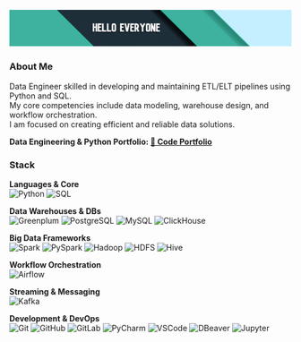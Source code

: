 ![Hello](https://github.com/Ersildan/ersildan/blob/main/head.jpg)

### About Me
Data Engineer skilled in developing and maintaining ETL/ELT pipelines using Python and SQL. <br>
My core competencies include data modeling, warehouse design, and workflow orchestration. <br>
I am focused on creating efficient and reliable data solutions.

**Data Engineering & Python Portfolio: [📁 Code Portfolio](https://github.com/ersildan/Code-Portfolio)**

### Stack
**Languages & Core**<br>
<img src="https://img.shields.io/badge/Python-3776AB?style=flat-square&logo=python&logoColor=white&logoWidth=20" alt="Python" height="22">
<img src="https://img.shields.io/badge/SQL-4479A1?style=flat-square&logo=postgresql&logoColor=white&logoWidth=20" alt="SQL" height="22">

**Data Warehouses & DBs**<br>
<img src="https://img.shields.io/badge/Greenplum-00A98F?style=flat-square&logo=greenplum&logoColor=white&logoWidth=20" alt="Greenplum" height="22">
<img src="https://img.shields.io/badge/PostgreSQL-336791?style=flat-square&logo=postgresql&logoColor=white&logoWidth=20" alt="PostgreSQL" height="22">
<img src="https://img.shields.io/badge/MySQL-4479A1?style=flat-square&logo=mysql&logoColor=white&logoWidth=20" alt="MySQL" height="22">
<img src="https://img.shields.io/badge/ClickHouse-FF6B00?style=flat-square&logo=clickhouse&logoColor=white&logoWidth=20" alt="ClickHouse" height="22">

**Big Data Frameworks**<br>
<img src="https://img.shields.io/badge/Apache_Spark-E25A1C?style=flat-square&logo=apachespark&logoColor=white&logoWidth=20" alt="Spark" height="22">
<img src="https://img.shields.io/badge/PySpark-73C5E8?style=flat-square&logo=apachespark&logoColor=white&logoWidth=20" alt="PySpark" height="22">
<img src="https://img.shields.io/badge/Apache_Hadoop-66CCFF?style=flat-square&logo=apachehadoop&logoColor=black&logoWidth=20" alt="Hadoop" height="22">
<img src="https://img.shields.io/badge/HDFS-66CCFF?style=flat-square&logo=apachehadoop&logoColor=black&logoWidth=20" alt="HDFS" height="22">
<img src="https://img.shields.io/badge/Apache_Hive-FDEE21?style=flat-square&logo=apachehive&logoColor=black&logoWidth=20" alt="Hive" height="22">

**Workflow Orchestration**<br>
<img src="https://img.shields.io/badge/Apache_Airflow-017CEE?style=flat-square&logo=apacheairflow&logoColor=white&logoWidth=20" alt="Airflow" height="22">

**Streaming & Messaging**<br>
<img src="https://img.shields.io/badge/Apache_Kafka-231F20?style=flat-square&logo=apachekafka&logoColor=white&logoWidth=20" alt="Kafka" height="22">

**Development & DevOps**<br>
<img src="https://img.shields.io/badge/Git-F05032?style=flat-square&logo=git&logoColor=white&logoWidth=20" alt="Git" height="22">
<img src="https://img.shields.io/badge/GitHub-181717?style=flat-square&logo=github&logoColor=white&logoWidth=20" alt="GitHub" height="22">
<img src="https://img.shields.io/badge/GitLab-FC6D26?style=flat-square&logo=gitlab&logoColor=white&logoWidth=20" alt="GitLab" height="22">
<img src="https://img.shields.io/badge/PyCharm-000000?style=flat-square&logo=pycharm&logoColor=white&logoWidth=20" alt="PyCharm" height="22">
<img src="https://img.shields.io/badge/VS_Code-007ACC?style=flat-square&logo=visualstudiocode&logoColor=white&logoWidth=20" alt="VSCode" height="22">
<img src="https://img.shields.io/badge/DBeaver-372923?style=flat-square&logo=dbeaver&logoColor=white&logoWidth=20" alt="DBeaver" height="22">
<img src="https://img.shields.io/badge/Jupyter-F37626?style=flat-square&logo=jupyter&logoColor=white&logoWidth=20" alt="Jupyter" height="22">
